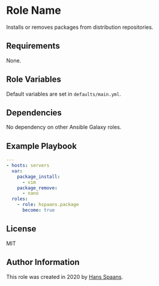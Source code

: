 # Role Name

Installs or removes packages from distribution repositories.

## Requirements

None.

## Role Variables

Default variables are set in `defaults/main.yml`.

## Dependencies

No dependency on other Ansible Galaxy roles.

## Example Playbook

```yml
---
- hosts: servers
  var:
    package_install:
      - vim
    package_remove:
      - nano
  roles:
    - role: hspaans.package
      become: true
```

## License

MIT

## Author Information

This role was created in 2020 by [Hans Spaans](https://github.com/hspaans).
